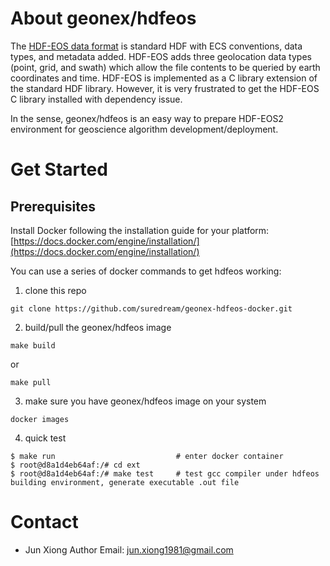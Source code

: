 # About geonex/hdfeos

The [HDF-EOS data format](https://hdfeos.org/help/faq/whatis_eos.php) is standard HDF with ECS conventions, data types, and metadata added. HDF-EOS adds three geolocation data types (point, grid, and swath) which allow the file contents to be queried by earth coordinates and time. HDF-EOS is implemented as a C library extension of the standard HDF library. However, it is very frustrated to get the HDF-EOS C library installed with dependency issue.

In the sense, geonex/hdfeos is an easy way to prepare HDF-EOS2 environment for geoscience algorithm development/deployment.

# Get Started

## Prerequisites
Install Docker following the installation guide for your platform: [https://docs.docker.com/engine/installation/](https://docs.docker.com/engine/installation/)

You can use a series of docker commands to get hdfeos working:

1. clone this repo
```
git clone https://github.com/suredream/geonex-hdfeos-docker.git
```

2. build/pull the geonex/hdfeos image

```
make build
```

or

```
make pull
```

3. make sure you have geonex/hdfeos image on your system
```
docker images
```

4. quick test
```
$ make run                           # enter docker container 
$ root@d8a1d4eb64af:/# cd ext
$ root@d8a1d4eb64af:/# make test     # test gcc compiler under hdfeos building environment, generate executable .out file
```


# Contact
- Jun Xiong
Author Email: jun.xiong1981@gmail.com